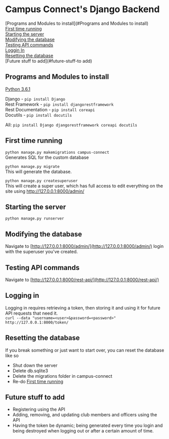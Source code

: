 # Campus Connect's Django Backend

[Programs and Modules to install](#Programs and Modules to install)  
[First time running](#first-time-running)  
[Starting the server](#starting-the-server)  
[Modifying the database](#modifying-the-database)  
[Testing API commands](#testing-api-commands)  
[Loggin In](#logging-in)  
[Resetting the database](#resetting-the-database)  
[Future stuff to add](#future-stuff-to add)  


## Programs and Modules to install

[Python 3.6.1](https://www.python.org/downloads/release/python-361/)

Django - `pip install Django`  
Rest Framework - `pip install djangorestframework`  
Rest Documentation - `pip install coreapi`  
Docutils - `pip install docutils`

All: `pip install Django djangorestframework coreapi docutils`


## First time running
`python manage.py makemigrations campus-connect`  
Generates SQL for the custom database

`python manage.py migrate`  
This will generate the database.

`python manage.py createsuperuser`  
This will create a super user, which has full access to edit everything on the site using http://127.0.0.1:8000/admin/


## Starting the server
`python manage.py runserver`

## Modifying the database
Navigate to [http://127.0.0.1:8000/admin/](http://127.0.0.1:8000/admin/) login with the superuser you've created.

## Testing API commands
Navigate to [http://127.0.0.1:8000/rest-api/](http://127.0.0.1:8000/rest-api/)

## Logging in
Logging in requires retrieving a token, then storing it and using it for future API requests that need it.  
`curl --data "username=<user>&password=<password>" http://127.0.0.1:8000/token/`

## Resetting the database
If you break something or just want to start over, you can reset the database like so  
 * Shut down the server
 * Delete db.sqlite3  
 * Delete the migrations folder in campus-connect
 * Re-do [First time running](#first-time-running)

## Future stuff to add
 * Registering using the API
 * Adding, removing, and updating club members and officers using the API
 * Having the token be dynamic; being generated every time you login and being destroyed when logging out or after a certain amount of time.